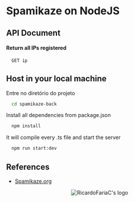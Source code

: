 # Spamikaze on NodeJS

## API Document

#### Return all IPs registered

```http
  GET ip
```

## Host in your local machine

Entre no diretório do projeto

```zsh
  cd spamikaze-back
```

Install all dependencies from package.json

```zsh
  npm install
```

It will compile every .ts file and start the server

```zsh
  npm run start:dev
```

## References

- [Spamikaze.org](https://spamikaze.org/)

<p align="center">
  <img src="https://avatars.githubusercontent.com/u/81196611?s=400&u=fb28a7276921e1dacf4e41da6026819ae0390fca&v=4" alt="RicardoFariaC's logo">
</p>
